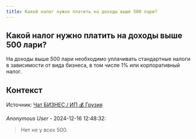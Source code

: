 ```yaml
---
title: Какой налог нужно платить на доходы выше 500 лари?
---
```


## Какой налог нужно платить на доходы выше 500 лари?

На доходы выше 500 лари необходимо уплачивать стандартные налоги в зависимости от вида бизнеса, в том числе 1% или корпоративный налог.

## Контекст

Источник: [Чат БИЗНЕС / ИП 💰 Грузия](https://t.me/ip_ge)

_Anonymous User_ - 2024-12-16 12:48:32:

> Нет не у всех 500.
